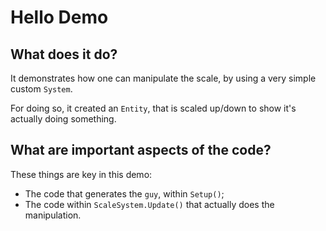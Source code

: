 # Hello Demo

## What does it do?
It demonstrates how one can manipulate the scale, by using a very simple custom `System`. 

For doing so, it created an `Entity`, that is scaled up/down to show it's actually doing something.  

## What are important aspects of the code?
These things are key in this demo:

* The code that generates the `guy`, within `Setup()`;
* The code within `ScaleSystem.Update()` that actually does the manipulation.
